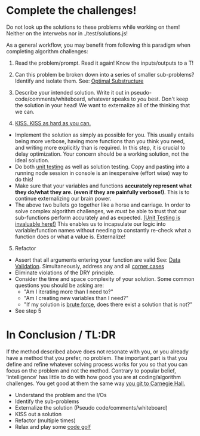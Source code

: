 # Complete the challenges!
Do not look up the solutions to these problems while working on them! Neither on the interwebs nor in ./test/solutions.js!

As a general workflow, you may benefit from following this paradigm when completing algorithm challenges:

1. Read the problem/prompt. Read it again! Know the inputs/outputs to a T!

2. Can this problem be broken down into a series of smaller sub-problems? Identify and isolate them. See: [Optimal Substructure](https://en.wikipedia.org/wiki/Optimal_substructure#Problems_with_optimal_substructure)

3. Describe your intended solution. Write it out in pseudo-code/comments/whiteboard, whatever speaks to *you* best. Don't keep the solution in your head! We want to externalize all of the thinking that we can.

4. [KISS. KISS as hard as you can.](https://en.wikipedia.org/wiki/KISS_principle)
  - Implement the solution as simply as possible for you. This usually entails being more verbose, having more functions than you think you need, and writing more explicitly than is required. In this step, it is crucial to delay optimization. Your concern should be a working solution, not the ideal solution.
  - Do both [unit testing](https://en.wikipedia.org/wiki/Unit_testing) as well as solution testing. Copy and pasting into a running node session in console is an inexpensive (effort wise) way to do this!
  - Make sure that your variables and functions **accurately represent what they do/what they are. (even if they are painfully verbose!)**. This is to continue externalizing our brain power.
  - The above two bullets go together like a horse and carriage. In order to solve complex algorithm challenges, we *must* be able to trust that our sub-functions perform accurately and as expected. [(Unit Testing is invaluable here!)](https://en.wikipedia.org/wiki/Unit_testing) This enables us to incapsulate our logic into variable/function names without needing to constantly re-check what a function does or what a value is. Externalize!

5. Refactor
  - Assert that all arguments entering your function are valid See: [Data Validation](https://en.wikipedia.org/wiki/Data_validation). Simultaneously, address any and all [corner cases](https://en.wikipedia.org/wiki/Corner_case)
  - Eliminate violations of the DRY principle.
  - Consider the time and space complexity of your solution. Some common questions you should be asking are:
    - "Am I iterating more than I need to?"
    - "Am I creating new variables than I need?"
    - "If my solution is [brute force](https://en.wikipedia.org/wiki/Brute-force_search), does there exist a solution that is not?"
  - See step 5



  # In Conclusion / TL:DR
  If the method described above does not resonate with you, or you already have a method that you prefer, no problem. The important part is that you define and refine whatever solving process works for you so that you can focus on the problem and not the method. Contrary to popular belief, 'intelligence' has little to do with how good you are at coding/algorithm challenges. You get good at them the same way [you git to Carnegie Hall.](https://www.youtube.com/watch?v=XNAF5pAQENI)

  - Understand the problem and the I/Os
  - Identify the sub-problems
  - Externalize the solution (Pseudo code/comments/whiteboard)
  - KISS out a solution
  - Refactor (multiple times)
  - Relax and play some [code golf](https://en.wikipedia.org/wiki/Code_golf)
